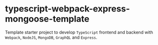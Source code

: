 # typescript-webpack-express-mongoose-template
Template starter project to develop `TypeScript` frontend and backend with 
`Webpack`, `NodeJS`, `MongoDB`, `GraphQL` and `Express`.
